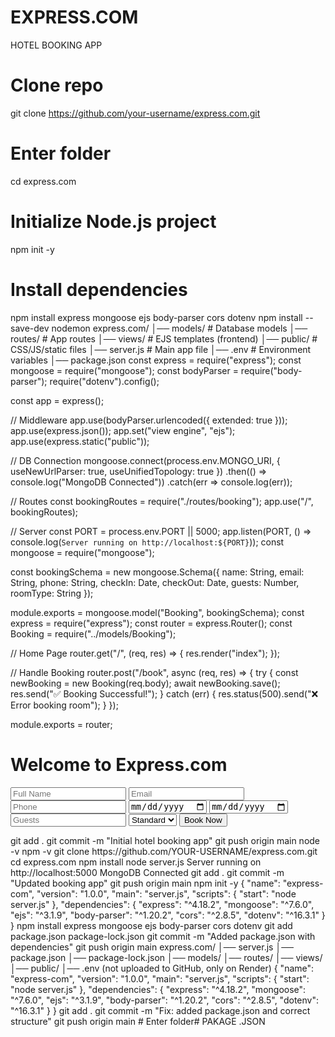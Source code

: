 # EXPRESS.COM
HOTEL BOOKING APP
# Clone repo
git clone https://github.com/your-username/express.com.git

# Enter folder
cd express.com

# Initialize Node.js project
npm init -y 

# Install dependencies
npm install express mongoose ejs body-parser cors dotenv
npm install --save-dev nodemon
express.com/
│── models/          # Database models
│── routes/          # App routes
│── views/           # EJS templates (frontend)
│── public/          # CSS/JS/static files
│── server.js        # Main app file
│── .env             # Environment variables
│── package.json
const express = require("express");
const mongoose = require("mongoose");
const bodyParser = require("body-parser");
require("dotenv").config();

const app = express();

// Middleware
app.use(bodyParser.urlencoded({ extended: true }));
app.use(express.json());
app.set("view engine", "ejs");
app.use(express.static("public"));

// DB Connection
mongoose.connect(process.env.MONGO_URI, { useNewUrlParser: true, useUnifiedTopology: true })
.then(() => console.log("MongoDB Connected"))
.catch(err => console.log(err));

// Routes
const bookingRoutes = require("./routes/booking");
app.use("/", bookingRoutes);

// Server
const PORT = process.env.PORT || 5000;
app.listen(PORT, () => console.log(`Server running on http://localhost:${PORT}`));
const mongoose = require("mongoose");

const bookingSchema = new mongoose.Schema({
    name: String,
    email: String,
    phone: String,
    checkIn: Date,
    checkOut: Date,
    guests: Number,
    roomType: String
});

module.exports = mongoose.model("Booking", bookingSchema);
const express = require("express");
const router = express.Router();
const Booking = require("../models/Booking");

// Home Page
router.get("/", (req, res) => {
    res.render("index");
});

// Handle Booking
router.post("/book", async (req, res) => {
    try {
        const newBooking = new Booking(req.body);
        await newBooking.save();
        res.send("✅ Booking Successful!");
    } catch (err) {
        res.status(500).send("❌ Error booking room");
    }
});

module.exports = router;
<!DOCTYPE html>
<html>
<head>
    <title>Express.com - Hotel Booking</title>
    <link rel="stylesheet" href="/style.css">
</head>
<body>
    <h1>Welcome to Express.com</h1>
    <form action="/book" method="POST">
        <input type="text" name="name" placeholder="Full Name" required>
        <input type="email" name="email" placeholder="Email" required>
        <input type="text" name="phone" placeholder="Phone" required>
        <input type="date" name="checkIn" required>
        <input type="date" name="checkOut" required>
        <input type="number" name="guests" placeholder="Guests" required>
        <select name="roomType">
            <option>Standard</option>
            <option>Deluxe</option>
            <option>Suite</option>
        </select>
        <button type="submit">Book Now</button>
    </form>
</body>
</html>
git add .
git commit -m "Initial hotel booking app"
git push origin main
node -v
npm -v
git clone https://github.com/YOUR-USERNAME/express.com.git
cd express.com
npm install
node server.js
Server running on http://localhost:5000
MongoDB Connected
git add .
git commit -m "Updated booking app"
git push origin main
npm init -y
{
  "name": "express-com",
  "version": "1.0.0",
  "main": "server.js",
  "scripts": {
    "start": "node server.js"
  },
  "dependencies": {
    "express": "^4.18.2",
    "mongoose": "^7.6.0",
    "ejs": "^3.1.9",
    "body-parser": "^1.20.2",
    "cors": "^2.8.5",
    "dotenv": "^16.3.1"
  }
}
npm install express mongoose ejs body-parser cors dotenv
git add package.json package-lock.json
git commit -m "Added package.json with dependencies"
git push origin main
express.com/
│── server.js
│── package.json
│── package-lock.json
│── models/
│── routes/
│── views/
│── public/
│── .env   (not uploaded to GitHub, only on Render)
{
  "name": "express-com",
  "version": "1.0.0",
  "main": "server.js",
  "scripts": {
    "start": "node server.js"
  },
  "dependencies": {
    "express": "^4.18.2",
    "mongoose": "^7.6.0",
    "ejs": "^3.1.9",
    "body-parser": "^1.20.2",
    "cors": "^2.8.5",
    "dotenv": "^16.3.1"
  }
}
git add .
git commit -m "Fix: added package.json and correct structure"
git push origin main
# Enter folder#
PAKAGE .JSON


